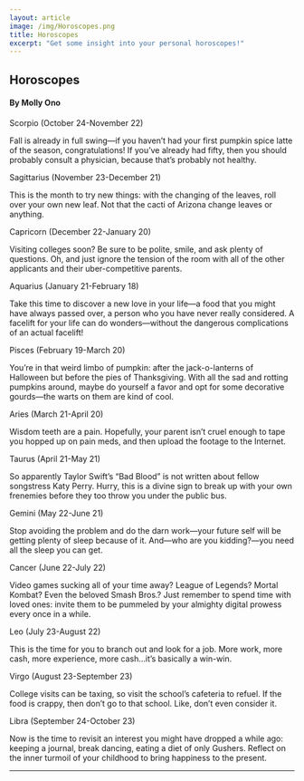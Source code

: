 ```yaml
---
layout: article
image: /img/Horoscopes.png
title: Horoscopes
excerpt: "Get some insight into your personal horoscopes!"
---
```


<h2>Horoscopes</h2>
<h4>By Molly Ono</h4>

Scorpio (October 24-November 22)

Fall is already in full swing—if you haven’t had your first pumpkin spice latte of the season, congratulations! If you’ve already had fifty, then you should probably consult a physician, because that’s probably not healthy. 

Sagittarius (November 23-December 21)

This is the month to try new things: with the changing of the leaves, roll over your own new leaf. Not that the cacti of Arizona change leaves or anything. 

Capricorn (December 22-January 20)

Visiting colleges soon? Be sure to be polite, smile, and ask plenty of questions. Oh, and just ignore the tension of the room with all of the other applicants and their uber-competitive parents. 

Aquarius (January 21-February 18)

Take this time to discover a new love in your life—a food that you might have always passed over, a person who you have never really considered. A facelift for your life can do wonders—without the dangerous complications of an actual facelift!

Pisces (February 19-March 20)

You’re in that weird limbo of pumpkin: after the jack-o-lanterns of Halloween but before the pies of Thanksgiving. With all the sad and rotting pumpkins around, maybe do yourself a favor and opt for some decorative gourds—the warts on them are kind of cool. 

Aries (March 21-April 20)

Wisdom teeth are a pain. Hopefully, your parent isn’t cruel enough to tape you hopped up on pain meds, and then upload the footage to the Internet. 

Taurus (April 21-May 21)

So apparently Taylor Swift’s “Bad Blood” is not written about fellow songstress Katy Perry. Hurry, this is a divine sign to break up with your own frenemies before they too throw you under the public bus. 

Gemini (May 22-June 21)

Stop avoiding the problem and do the darn work—your future self will be getting plenty of sleep because of it. And—who are you kidding?—you need all the sleep you can get.  

Cancer (June 22-July 22)

Video games sucking all of your time away? League of Legends? Mortal Kombat? Even the beloved Smash Bros.? Just remember to spend time with loved ones: invite them to be pummeled by your almighty digital prowess every once in a while.

Leo (July 23-August 22)

This is the time for you to branch out and look for a job. More work, more cash, more experience, more cash…it’s basically a win-win.

Virgo (August 23-September 23)

College visits can be taxing, so visit the school’s cafeteria to refuel. If the food is crappy, then don’t go to that school. Like, don’t even consider it. 

Libra (September 24-October 23) 

Now is the time to revisit an interest you might have dropped a while ago: keeping a journal, break dancing, eating a diet of only Gushers. Reflect on the inner turmoil of your childhood to bring happiness to the present.

<hr style="border-color:#7D7D7D;height:0.5px;">
